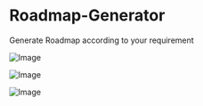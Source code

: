 # Roadmap-Generator
Generate Roadmap according to your requirement


![Image](https://github.com/user-attachments/assets/b8e4e92c-e60c-4f90-9bd7-9c65a1fed527)

![Image](https://github.com/user-attachments/assets/6211bcb4-a9a4-40bc-a3d5-f6499781bdfc)

![Image](https://github.com/user-attachments/assets/699d632d-f20c-435a-9d29-087b59511b25)
